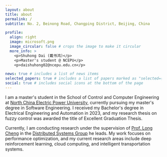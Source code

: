 ```yaml
---
layout: about
title: about
permalink: /
subtitle: No. 2, Beinong Road, Changping District, Beijing, China

profile:
  align: right
  image: microsoft.png
  image_circular: false # crops the image to make it circular
  more_info: >
    <p>Shuhong Dai (戴书鸿)</p>
    <p>Master's student @ NCEPU</p>
    <p>daishuhong02@ncepu.edu.cn</p>

news: true # includes a list of news items
selected_papers: true # includes a list of papers marked as "selected={true}"
social: true # includes social icons at the bottom of the page
---
```

<!--
#Write your biography here. Tell the world about yourself. Link to your favorite [subreddit](http://reddit.com). You can put a picture in, too. The code is already in, just name your picture `prof_pic.jpg` and put it in the `img/` folder.

#Put your address / P.O. box / other info right below your picture. You can also disable any of these elements by editing `profile` property of the YAML header of your `_pages/about.md`. Edit `_bibliography/papers.bib` and Jekyll will render your [publications page](/al-folio/publications/) automatically.

#Link to your social media connections, too. This theme is set up to use [Font Awesome icons](https://fontawesome.com/) and [Academicons](https://jpswalsh.github.io/academicons/), like the ones below. Add your Facebook, Twitter, LinkedIn, Google Scholar, or just disable all of them.-->

I am a master's student in the School of Control and Computer Engineering at [North China Electric Power University](https://en.wikipedia.org/wiki/North_China_Electric_Power_University), currently pursuing my master's degree in Software Engineering. I received my Bachelor's degree in Electrical Engineering and Automation in 2023, and my research thesis on fuzzy control was awarded the title of Excellent Graduation Thesis.

Currently, I am conducting research under the supervision of [Prof. Long Cheng](https://longcheng.eu/) in the [Distributed Systems Group](http://182.92.109.163/) he leads. My work focuses on performance optimization, and my current research areas include deep reinforcement learning, cloud computing, and intelligent transportation systems.
